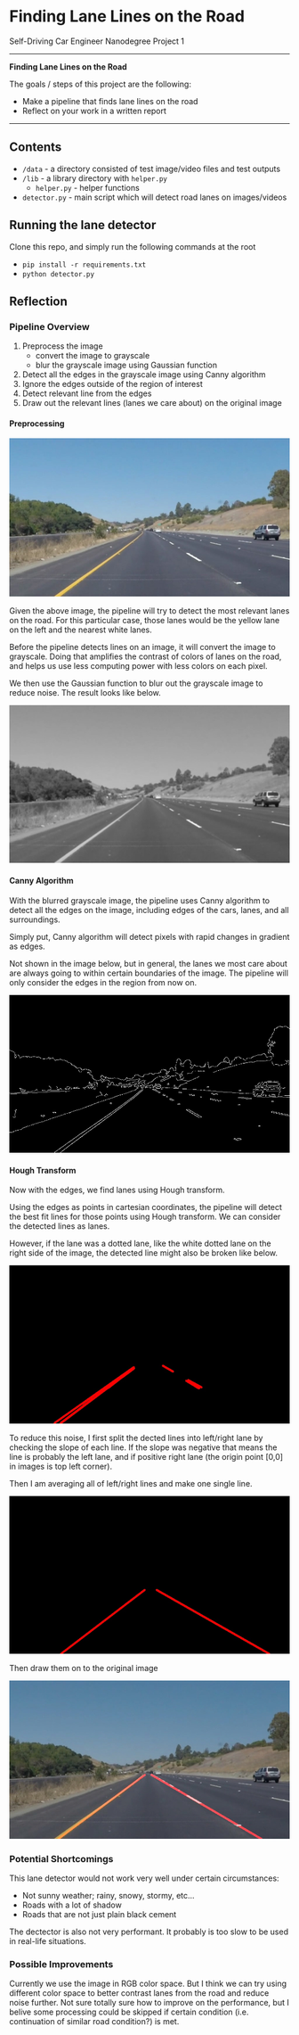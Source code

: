 # Finding Lane Lines on the Road

Self-Driving Car Engineer Nanodegree Project 1

---

**Finding Lane Lines on the Road**

The goals / steps of this project are the following:
* Make a pipeline that finds lane lines on the road
* Reflect on your work in a written report


[//]: # (Image References)
[original]: ./data/images/solidYellowCurve.jpg "Original"
[grayscale]: ./data/images/blur_grayscale.jpg "Gray-scaled (blurring applied)"
[canny]: ./data/images/canny_edge.jpg "Canny edge detection"
[hough_no_extent]: ./data/images/hough_no_extent.jpg "Hough without extension"
[hough]: ./data/images/hough_transformed.jpg "Hough transformed"
[result]: ./data/test_images_output/solidYellowCurve.jpg "Hough transformed"

---

## Contents

* `/data` - a directory consisted of test image/video files and test outputs
* `/lib` - a library directory with `helper.py`
	* `helper.py` - helper functions
* `detector.py` - main script which will detect road lanes on images/videos

## Running the lane detector

Clone this repo, and simply run the following commands at the root

* `pip install -r requirements.txt`
* `python detector.py`


## Reflection

### Pipeline Overview

1. Preprocess the image
	* convert the image to grayscale
	* blur the grayscale image using Gaussian function
2. Detect all the edges in the grayscale image using Canny algorithm
3. Ignore the edges outside of the region of interest
4. Detect relevant line from the edges
5. Draw out the relevant lines (lanes we care about) on the original image

#### Preprocessing 

![alt text][original]

Given the above image, the pipeline will try to detect the most relevant lanes on the road. For this particular case, those lanes would be the yellow lane on the left and the nearest white lanes.

Before the pipeline detects lines on an image, it will convert the image to grayscale. Doing that amplifies the contrast of colors of lanes on the road, and helps us use less computing power with less colors on each pixel.

We then use the Gaussian function to blur out the grayscale image to reduce noise. The result looks like below.

![alt text][grayscale]

#### Canny Algorithm

With the blurred grayscale image, the pipeline uses Canny algorithm to detect all the edges on the image, including edges of the cars, lanes, and all surroundings.

Simply put, Canny algorithm will detect pixels with rapid changes in gradient as edges.

Not shown in the image below, but in general, the lanes we most care about are always going to within certain boundaries of the image. The pipeline will only consider the edges in the region from now on. 

![alt text][canny]

#### Hough Transform

Now with the edges, we find lanes using Hough transform. 

Using the edges as points in cartesian coordinates, the pipeline will detect the best fit lines for those points using Hough transform. We can consider the detected lines as lanes.

However, if the lane was a dotted lane, like the white dotted lane on the right side of the image, the detected line might also be broken like below.

![alt text][hough_no_extent]

To reduce this noise, I first split the dected lines into left/right lane by checking the slope of each line. If the slope was negative that means the line is probably the left lane, and if positive right lane (the origin point [0,0] in images is top left corner).

Then I am averaging all of left/right lines and make one single line.

![alt text][hough]

Then draw them on to the original image

![alt text][result]


### Potential Shortcomings

This lane detector would not work very well under certain circumstances:
* Not sunny weather; rainy, snowy, stormy, etc...
* Roads with a lot of shadow
* Roads that are not just plain black cement

The dectector is also not very performant. It probably is too slow to be used in real-life situations.

### Possible Improvements

Currently we use the image in RGB color space. But I think we can try using different color space to better contrast lanes from the road and reduce noise further. Not sure totally sure how to improve on the performance, but I belive some processing could be skipped if certain condition (i.e. continuation of similar road condition?) is met.
